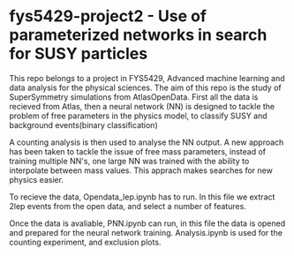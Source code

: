 # fys5429-project2 - Use of parameterized networks in search for SUSY particles

This repo belongs to a project in FYS5429, Advanced machine learning and data analysis for the physical sciences. The aim of this repo is the study of SuperSymmetry simulations from AtlasOpenData. First all the data is recieved from Atlas, 
then a neural network (NN) is designed to tackle the problem of free parameters in the physics model, to classify SUSY and background events(binary classification)

A counting analysis is then used to analyse the NN output. A new approach has been taken to tackle the issue of free mass parameters, instead of training multiple NN's, one large NN was trained with the ability to interpolate between mass values. This apprach makes searches for new physics easier.

To recieve the data, Opendata_lep.ipynb has to run. In this file we extract 2lep events from the open data, and select a number of features. 

Once the data is avaliable, PNN.ipynb can run, in this file the data is opened and prepared for the neural network training. Analysis.ipynb is used for the counting experiment, and exclusion plots. 
